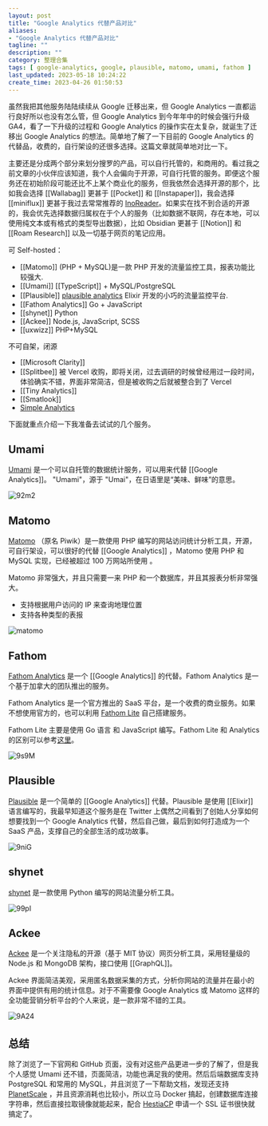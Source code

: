 ```yaml
---
layout: post
title: "Google Analytics 代替产品对比"
aliases: 
- "Google Analytics 代替产品对比"
tagline: ""
description: ""
category: 整理合集
tags: [ google-analytics, google, plausible, matomo, umami, fathom ]
last_updated: 2023-05-18 10:24:22
create_time: 2023-04-26 01:50:53
---
```


虽然我把其他服务陆陆续续从 Google 迁移出来，但 Google Analytics 一直都运行良好所以也没有怎么管，但 Google Analytics 到今年年中的时候会强行升级 GA4，看了一下升级的过程和 Google Analytics 的操作实在太复杂，就诞生了迁移出 Google Analytics 的想法。简单地了解了一下目前的 Google Analytics 的代替品，收费的，自行架设的还很多选择。这篇文章就简单地对比一下。

主要还是分成两个部分来划分搜罗的产品，可以自行托管的，和商用的。看过我之前文章的小伙伴应该知道，我个人会偏向于开源，可自行托管的服务。即便这个服务还在初始阶段可能还比不上某个商业化的服务，但我依然会选择开源的那个，比如我会选择 [[Wallabag]] 更甚于 [[Pocket]] 和 [[Instapaper]]，我会选择 [[miniflux]] 更甚于我过去常常推荐的 [InoReader](/post/2013/11/inoreader-using-feelings.html)。如果实在找不到合适的开源的，我会优先选择数据归属权在于个人的服务（比如数据不联网，存在本地，可以使用纯文本或有格式的类型导出数据），比如 Obsidian 更甚于 [[Notion]] 和 [[Roam Research]] 以及一切基于网页的笔记应用。

可 Self-hosted：

- [[Matomo]] (PHP + MySQL)是一款 PHP 开发的流量监控工具，报表功能比较强大.
- [[Umami]] [[TypeScript]] + MySQL/PostgreSQL
- [[Plausible]] [plausible analytics](https://github.com/plausible/analytics) Elixir 开发的小巧的流量监控平台.
- [[Fathom Analytics]] Go + JavaScript
- [[shynet]] Python
- [[Ackee]] Node.js, JavaScript, SCSS
- [[uxwizz]] PHP+MySQL

不可自架，闭源

- [[Microsoft Clarity]]
- [[Splitbee]] 被 Vercel 收购，即将关闭，过去调研的时候曾经用过一段时间，体验确实不错，界面非常简洁，但是被收购之后就被整合到了 Vercel
- [[Tiny Analytics]]
- [[Smatlook]]
- [Simple Analytics](https://simpleanalytics.com/)

下面就重点介绍一下我准备去试试的几个服务。

## Umami

[Umami](https://umami.is/) 是一个可以自托管的数据统计服务，可以用来代替 [[Google Analytics]]。 "Umami"，源于 "Umai"，在日语里是“美味、鲜味”的意思。

![92m2](https://photo.einverne.info/images/2023/05/17/92m2.png)

## Matomo

[Matomo](https://matomo.org/) （原名 Piwik）是一款使用 PHP 编写的网站访问统计分析工具，开源，可自行架设，可以很好的代替 [[Google Analytics]] ，Matomo 使用 PHP 和 MySQL 实现，已经被超过 100 万网站所使用 。

Matomo 非常强大，并且只需要一来 PHP 和一个数据库，并且其报表分析非常强大。

- 支持根据用户访问的 IP 来查询地理位置
- 支持各种类型的表报

![matomo](https://photo.einverne.info/images/2023/04/26/YqCG.jpg)

## Fathom

[Fathom Analytics](https://usefathom.com/) 是一个 [[Google Analytics]] 的代替。Fathom Analytics 是一个基于加拿大的团队推出的服务。

Fathom Analytics 是一个官方推出的 SaaS 平台，是一个收费的商业服务。如果不想使用官方的，也可以利用 [Fathom Lite](https://github.com/usefathom/fathom) 自己搭建服务。

Fathom Lite 主要是使用 Go 语言 和 JavaScript 编写。Fathom Lite 和 Analytics 的区别可以参考[这里](https://usefathom.com/lite)。

![9s9M](https://photo.einverne.info/images/2023/05/17/9s9M.png)

## Plausible

[Plausible](https://plausible.io/) 是一个简单的 [[Google Analytics]] 代替。Plausible 是使用 [[Elixir]] 语言编写的，我最早知道这个服务是在 Twitter 上偶然之间看到了创始人分享如何想要找到一个 Google Analytics 代替，然后自己做，最后到如何打造成为一个 SaaS 产品，支撑自己的全部生活的成功故事。

![9niG](https://photo.einverne.info/images/2023/05/17/9niG.png)

## shynet

[shynet](https://github.com/milesmcc/shynet) 是一款使用 Python 编写的网站流量分析工具。

![99pI](https://photo.einverne.info/images/2023/05/18/99pI.jpg)

## Ackee

[Ackee](https://ackee.electerious.com/) 是一个关注隐私的开源（基于 MIT 协议）网页分析工具，采用轻量级的 Node.js 和 MongoDB 架构，接口使用 [[GraphQL]]。

Ackee 界面简洁美观，采用匿名数据采集的方式，分析你网站的流量并在最小的界面中提供有用的统计信息。对于不需要像 Google Analytics 或 Matomo 这样的全功能营销分析平台的个人来说，是一款非常不错的工具。

![9A24](https://photo.einverne.info/images/2023/05/18/9A24.png)

## 总结

除了浏览了一下官网和 GitHub 页面，没有对这些产品更进一步的了解了，但是我个人感觉 Umami 还不错，页面简洁，功能也满足我的使用。然后后端数据库支持 PostgreSQL 和常用的 MySQL，并且浏览了一下帮助文档，发现还支持 [PlanetScale](/post/2022/08/planetscale-mysql-service.html) ，并且资源消耗也比较小，所以立马 Docker 搞起，创建数据库连接字符串，然后直接拉取镜像就能起来，配合 [HestiaCP](/post/2022/07/web-server-control-panel-hestia-usage.html) 申请一个 SSL 证书很快就搞定了。
